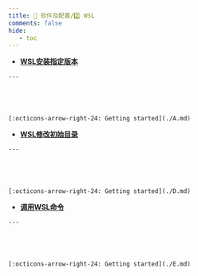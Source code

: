 ```yaml
---
title: 🎀 软件及配置/2️⃣ WSL
comments: false
hide:
   - toc
---
```


<div class="grid cards index-info" markdown>

-    __[WSL安装指定版本](./A.md)__

	---

	

	

	[:octicons-arrow-right-24: Getting started](./A.md)

-    __[WSL修改初始目录](./D.md)__

	---

	

	

	[:octicons-arrow-right-24: Getting started](./D.md)

-    __[调用WSL命令](./E.md)__

	---

	

	

	[:octicons-arrow-right-24: Getting started](./E.md)

</div>